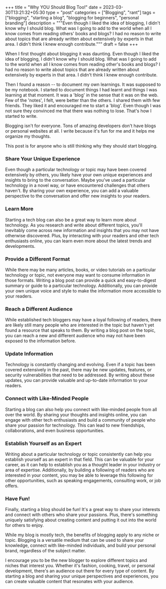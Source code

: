+++
title       = "Why YOU Should Blog Too!"
date        = 2023-03-30T13:21:32+05:30
type        = "post"
categories  = ["Blogging", "rant"]
tags        = ["blogging", "starting a blog", "blogging for beginners", "personal branding"]
description = """Even though I liked the idea of blogging, I didn't know why I
should blog. What was I going to add to the world when all I know comes from
reading others' books and blogs? I had no reason to write about topics that are
already written about extensively by experts in that area. I didn't think I knew
enough contribute."""
draft       = false
+++


When I first thought about blogging it was daunting. Even though I liked the
idea of blogging, I didn't know why I should blog. What was I going to add to
the world when all I know comes from reading other's books and blogs? I had no
reason to write about topics that are already written about extensively by
experts in that area. I didn't think I knew enough contribute. 

Then I found a reason -- to document my own learnings. It was supposed to be my
notebook. I started to document things I had learnt and things I was learning at
that moment. It was a 'blog' in the sense that it was on the web. Few of the
'notes', I felt, were better than the others. I shared them with few friends.
They liked it and encouraged me to start a 'blog'. Even though I was not sure
they convinced me that there was nothing to lose. That's how I started to write.

Blogging isn't for everyone. Tons of amazing developers don't have blogs or
personal websites at all. I write because it's fun for me and it helps me
organize my thoughts.

This post is for anyone who is still thinking why they should start blogging.

### Share Your Unique Experience
Even though a particular technology or topic may have been covered extensively
by others, you likely have your own unique experiences and insights to bring to
the conversation. Maybe you've used a particular technology in a novel way, or
have encountered challenges that others haven't. By sharing your own experience,
you can add a valuable perspective to the conversation and offer new insights to
your readers.

### Learn More
Starting a tech blog can also be a great way to learn more about technology. As
you research and write about different topics, you'll inevitably come across new
information and insights that you may not have otherwise discovered. Plus, by
interacting with your readers and other tech enthusiasts online, you can learn
even more about the latest trends and developments.

### Provide a Different Format
While there may be many articles, books, or video tutorials on a particular
technology or topic, not everyone may want to consume information in those
formats. Writing a blog post can provide a quick and easy-to-digest summary or
guide to a particular technology. Additionally, you can provide your own unique
voice and style to make the information more accessible to your readers.

### Reach a Different Audience
While established tech bloggers may have a loyal following of readers, there are
likely still many people who are interested in the topic but haven't yet found a
resource that speaks to them. By writing a blog post on the topic, you can reach
a new and different audience who may not have been exposed to the information
before.

### Update Information
Technology is constantly changing and evolving. Even if a topic has been covered
extensively in the past, there may be new updates, features, or security
vulnerabilities that need to be addressed. By writing about these updates, you
can provide valuable and up-to-date information to your readers.

### Connect with Like-Minded People
Starting a blog can also help you connect with like-minded people from all over
the world. By sharing your thoughts and insights online, you can engage with
other tech enthusiasts and build a community of people who share your passion
for technology. This can lead to new friendships, collaborations, and even
business opportunities.

### Establish Yourself as an Expert
Writing about a particular technology or topic consistently can help you
establish yourself as an expert in that field. This can be valuable for your
career, as it can help to establish you as a thought leader in your industry or
area of expertise. Additionally, by building a following of readers who are
interested in your content, you may be able to leverage this following for other
opportunities, such as speaking engagements, consulting work, or job offers.

### Have Fun!
Finally, starting a blog should be fun! It's a great way to share your
interests and connect with others who share your passions. Plus, there's
something uniquely satisfying about creating content and putting it out into the
world for others to enjoy.


While my blog is mostly tech, the benefits of blogging apply to any niche or
topic. Blogging is a versatile medium that can be used to share your knowledge,
connect with like-minded individuals, and build your personal brand, regardless
of the subject matter.

I encourage you to be the new blogger to explore different topics and niches
that interest you. Whether it's fashion, cooking, travel, or personal
development, there's an audience out there for every type of content. By
starting a blog and sharing your unique perspectives and experiences, you can
create valuable content that resonates with your audience.
